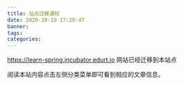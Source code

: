 ```yaml
---
title: 站点迁移通知
date: 2020-10-10 17:29:47
banner:
tags:
categories:
---
```


https://learn-spring.incubator.edurt.io 网站已经迁移到本站点

阅读本站内容点击左侧分类菜单即可看到相应的文章信息。